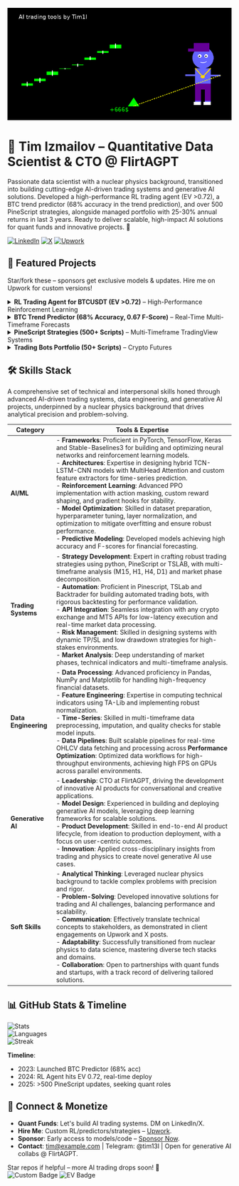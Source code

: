 <!-- Waving Hand GIF for dynamic intro -->
![Waving](final_rl_trading_anim.gif) 

# 👋 Tim Izmailov – Quantitative Data Scientist & CTO @ FlirtAGPT

Passionate data scientist with a nuclear physics background, transitioned into building cutting-edge AI-driven trading systems and generative AI solutions. Developed a high-performance RL trading agent (EV >0.72), a BTC trend predictor (68% accuracy in the trend prediction), and over 500 PineScript strategies, alongside managed portfolio with 25-30% annual returns in last 3 years. Ready to deliver scalable, high-impact AI solutions for quant funds and innovative projects. 🚀

[![LinkedIn](https://img.shields.io/badge/LinkedIn-Connect-blue?logo=linkedin&style=for-the-badge)](https://www.linkedin.com/in/tim-izmailov-a53524283/) [![X](https://img.shields.io/badge/X-Follow-black?logo=x&style=for-the-badge)](https://x.com/tim13l) [![Upwork](https://img.shields.io/badge/Upwork-Hire%20Me-green?logo=upwork&style=for-the-badge)](https://www.upwork.com/freelancers/~01d554f7011bd884f2) 

## 🚀 Featured Projects
Star/fork these – sponsors get exclusive models & updates. Hire me on Upwork for custom versions!

<details>
<summary><b>RL Trading Agent for BTCUSDT (EV >0.72)</b> – High-Performance Reinforcement Learning</summary>

**Overview**  
Developed a sophisticated PPO-based reinforcement learning agent for BTC/USD trading on a 15-minute timeframe, leveraging a custom Gym environment with a proprietary reward function. Integrates 80+ high-signal entry points (TP(ATR)=SL(ATR), win rate >60% in backtests) derived from multi-timeframe market patterns (M15, H1, H4, D1).

**Key Features**  
- **Advanced Architecture**: Utilizes a TCN feature extractor (64-256 channels, dilations [1,2,4,8], kernel=10) with action masking for trade compliance.  
- **Performance**: Achieves robust profitability from epoch 1 (32% profit at 10% drawdown in bullish phases).  
- **Scalability**: Optimized for any crypto exchange or MT5 broker without slippage for large enough portfolio.  

**Tech Stack**  
- Python, PyTorch, Stable-Baselines3  
- Custom TCN, Pandas, NumPy, TA-Lib
- Bybit/MT5 APIs for real-time execution  

**Links**  
- *Repo*: [RL BTC Trading Agent](https://github.com/Tim1l/rl-btc-trading-agent)  
- *Monetization*: Contact me to customize this agent for your fund’s trading strategy.  
</details>

<details>
<summary><b>BTC Trend Predictor (68% Accuracy, 0.67 F-Score)</b> – Real-Time Multi-Timeframe Forecasts</summary>

**Overview**  
Built a hybrid TCN-LSTM model with MultiHead Attention for predicting the next candle’s direction across 4h, 1d, and 1w timeframes. Achieves 67-68% accuracy and 0.67 F-score on out-of-sample data, surpassing random baselines by 16-18%, with streaks of 95+ correct predictions.

**Key Features**  
- **Robust Predictions**: Processes high-frequency OHLCV data via CCXT, computing 20 technical indicators (RSI, MACD, Bollinger Bands).  
- **Data Pipeline**: Applies log1p and tanh normalization with rigorous NaN/gap detection and forward-filling for stability.  
- **Deployment**: Runs 24/7, delivering consistent real-time forecasts for multi-timeframe trading.  

**Tech Stack**  
- Python, TensorFlow, Keras-TCN  
- Pandas, TA-Lib, CCXT  

**Links**  
- *Repo*: [Crypto BTC Trend Prediction](https://github.com/Tim1l/crypto_btc_trend_prediction) (currently private)  
- *Engage*: Follow my [X profile](https://x.com/tim13l) for live prediction updates or sponsor for access to the full dataset.  
</details>

<details>
<summary><b>PineScript Strategies (500+ Scripts)</b> – Multi-Timeframe TradingView Systems</summary>

**Overview**  
Crafted 500+ PineScript v6 strategies for TradingView, focusing on multi-timeframe analysis (M15, H1, H4, D1) and market phase decomposition. Includes 80+ core strategies with win rates of 55-75% and sharpe ratio of 1.3-1.8.

**Key Features**  
- **Robust Design**: Utilizes RSI, Bollinger Bands, EMA, HMA, and ATR without curve-fitting for market adaptability.  
- **Multi-Timeframe**: Combines M15 signals with H1/H4/D1 context for high-signal entries.  
- **Customization**: Ready to enhance any trading system with tailored, high-performance strategies.  

**Tech Stack**  
- PineScript v6  

**Links**  
- *Repo*: [PineScript Strategies](https://github.com/Tim1l/PineCryptoStrategies)  
- *Monetization*: Hire me on [Upwork](https://www.upwork.com/services/product/development-it-custom-pine-script-trading-strategy-automated-adjusted-for-profitability-1888093205491441659?ref=project_share) to develop or optimize your trading strategies.  
</details>

<details>
<summary><b>Trading Bots Portfolio (50+ Scripts)</b> – Crypto Futures</summary>

**Overview**  
Designed and deployed 50+ trading bots for BTCUSDT futures, achieving 20-25% annual returns with 10% drawdown while managing a $330K portfolio. Focused on diverse, rigorously backtested trading strategies.

**Key Features**  
- **Performance**: Delivered consistent returns through automated systems optimized for crypto futures.  
- **Backtesting**: Employed rigorous testing to ensure strategy robustness across market conditions.  
- **Experience**: Demonstrates deep expertise in building and managing high-stakes trading systems.  

**Tech Stack**  
- TSLab, Backtrader  

**Details**  
- Showcases my experience in developing and managing automated trading systems for crypto futures.  
</details>

## 🛠️ Skills Stack
A comprehensive set of technical and interpersonal skills honed through advanced AI-driven trading systems, data engineering, and generative AI projects, underpinned by a nuclear physics background that drives analytical precision and problem-solving.

| Category          | Tools & Expertise                                                                 |
|-------------------|----------------------------------------------------------------------------------|
| **AI/ML**         | - **Frameworks**: Proficient in PyTorch, TensorFlow, Keras and Stable-Baselines3 for building and optimizing neural networks and reinforcement learning models. <br> - **Architectures**: Expertise in designing hybrid TCN-LSTM-CNN models with MultiHead Attention and custom feature extractors for time-series prediction. <br> - **Reinforcement Learning**: Advanced PPO implementation with action masking, custom reward shaping, and gradient hooks for stability. <br> - **Model Optimization**: Skilled in dataset preparation, hyperparameter tuning, layer normalization, and optimization to mitigate overfitting and ensure robust performance. <br> - **Predictive Modeling**: Developed models achieving high accuracy and F-scores for financial forecasting. |
| **Trading Systems** | - **Strategy Development**: Expert in crafting robust trading strategies using python, PineScript or TSLAB, with multi-timeframe analysis (M15, H1, H4, D1) and market phase decomposition. <br> - **Automation**: Proficient in Pinescript, TSLab and Backtrader for building automated trading bots, with rigorous backtesting for performance validation. <br> - **API Integration**: Seamless integration with any crypto exchange and MT5 APIs for low-latency execution and real-time market data processing. <br> - **Risk Management**: Skilled in designing systems with dynamic TP/SL and low drawdown strategies for high-stakes environments. <br> - **Market Analysis**: Deep understanding of market phases, technical indicators and multi-timeframe analysis. |
| **Data Engineering** | - **Data Processing**: Advanced proficiency in Pandas, NumPy and Matplotlib for handling high-frequency financial datasets. <br> - **Feature Engineering**: Expertise in computing technical indicators using TA-Lib and implementing robust normalization. <br> - **Time-Series**: Skilled in multi-timeframe data preprocessing, imputation, and quality checks for stable model inputs. <br> - **Data Pipelines**: Built scalable pipelines for real-time OHLCV data fetching and processing across  **Performance Optimization**: Optimized data workflows for high-throughput environments, achieving high FPS on GPUs across parallel environments. |
| **Generative AI** | - **Leadership**: CTO at FlirtAGPT, driving the development of innovative AI products for conversational and creative applications. <br> - **Model Design**: Experienced in building and deploying generative AI models, leveraging deep learning frameworks for scalable solutions. <br> - **Product Development**: Skilled in end-to-end AI product lifecycle, from ideation to production deployment, with a focus on user-centric outcomes. <br> - **Innovation**: Applied cross-disciplinary insights from trading and physics to create novel generative AI use cases. |
| **Soft Skills**    | - **Analytical Thinking**: Leveraged nuclear physics background to tackle complex problems with precision and rigor. <br> - **Problem-Solving**: Developed innovative solutions for trading and AI challenges, balancing performance and scalability. <br> - **Communication**: Effectively translate technical concepts to stakeholders, as demonstrated in client engagements on Upwork and X posts. <br> - **Adaptability**: Successfully transitioned from nuclear physics to data science, mastering diverse tech stacks and domains. <br> - **Collaboration**: Open to partnerships with quant funds and startups, with a track record of delivering tailored solutions. |

## 📊 GitHub Stats & Timeline
![Stats](https://github-readme-stats.vercel.app/api?username=Tim1l&show_icons=true&theme=radical&hide_border=true&include_all_commits=true)  
![Languages](https://github-readme-stats.vercel.app/api/top-langs/?username=Tim1l&layout=compact&theme=radical&hide_border=true)  
![Streak](https://streak-stats.demolab.com/?user=Tim1l&theme=radical&hide_border=true)  

**Timeline**:  
- 2023: Launched BTC Predictor (68% acc)  
- 2024: RL Agent hits EV 0.72, real-time deploy  
- 2025: >500 PineScript updates, seeking quant roles  

## 🤝 Connect & Monetize
- **Quant Funds**: Let's build AI trading systems. DM on LinkedIn/X.  
- **Hire Me**: Custom RL/predictors/strategies – [Upwork](https://www.upwork.com/freelancers/~01d554f7011bd884f2).  
- **Sponsor**: Early access to models/code – [Sponsor Now](https://github.com/sponsors/Tim1l).  
- **Contact**: tim@example.com | Telegram: @tim13l | Open for generative AI collabs @ FlirtAGPT.  

Star repos if helpful – more AI trading drops soon! 🚀  
![Custom Badge](https://img.shields.io/badge/68%25%20BTC%20Acc-Success-green?style=for-the-badge) ![EV Badge](https://img.shields.io/badge/EV%200.72-Profit-blue?style=for-the-badge)
<!--
**Tim1l/Tim1l** is a ✨ _special_ ✨ repository because its `README.md` (this file) appears on your GitHub profile.

Here are some ideas to get you started:

- 🔭 I’m currently working on ...
- 🌱 I’m currently learning ...
- 👯 I’m looking to collaborate on ...
- 🤔 I’m looking for help with ...
- 💬 Ask me about ...
- 📫 How to reach me: ...
- 😄 Pronouns: ...
- ⚡ Fun fact: ...
-->
